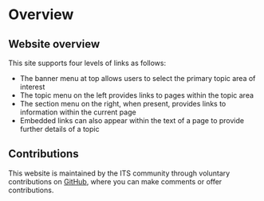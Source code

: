 # Overview

## Website overview

This site supports four levels of links as follows:

- The banner menu at top allows users to select the primary topic area of interest
- The topic menu on the left provides links to pages within the topic area
- The section menu on the right, when present, provides links to information within the current page
- Embedded links can also appear within the text of a page to provide further details of a topic

## Contributions

This website is maintained by the ITS community through voluntary contributions on [GitHub](https://github.com/ISO-TC204/ISO-TC204.github.io), where you can make comments or offer contributions.
